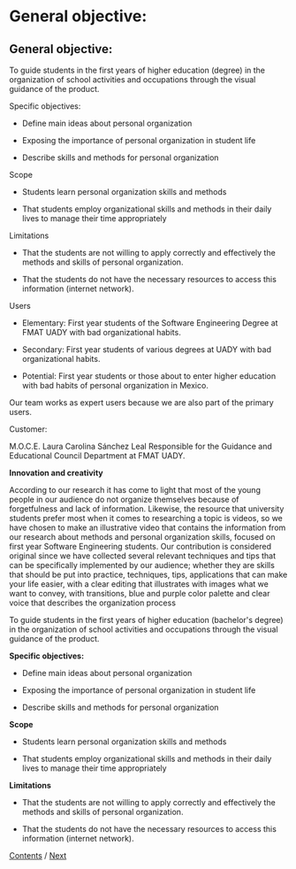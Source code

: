 # General objective:
## General objective:

To guide students in the first years of higher education (degree) in the organization of school activities and occupations through the visual guidance of the product.

Specific objectives:

- Define main ideas about personal organization

- Exposing the importance of personal organization in student life

- Describe skills and methods for personal organization

Scope

- Students learn personal organization skills and methods

- That students employ organizational skills and methods in their daily lives to manage their time appropriately

Limitations

- That the students are not willing to apply correctly and effectively the methods and skills of personal organization.

- That the students do not have the necessary resources to access this information (internet network).

Users

- Elementary: First year students of the Software Engineering Degree at FMAT UADY with bad organizational habits.

- Secondary: First year students of various degrees at UADY with bad organizational habits.

- Potential: First year students or those about to enter higher education with bad habits of personal organization in Mexico.

Our team works as expert users because we are also part of the primary users.

Customer:

M.O.C.E. Laura Carolina Sánchez Leal Responsible for the Guidance and Educational Council Department at FMAT UADY.

**Innovation and creativity**

According to our research it has come to light that most of the young people in our audience do not organize themselves because of forgetfulness and lack of information. Likewise, the resource that university students prefer most when it comes to researching a topic is videos, so we have chosen to make an illustrative video that contains the information from our research about methods and personal organization skills, focused on first year Software Engineering students. Our contribution is considered original since we have collected several relevant techniques and tips that can be specifically implemented by our audience; whether they are skills that should be put into practice, techniques, tips, applications that can make your life easier, with a clear editing that illustrates with images what we want to convey, with transitions, blue and purple color palette and clear voice that describes the organization process

To guide students in the first years of higher education (bachelor's degree) in the organization of school activities and occupations through the visual guidance of the product.

**Specific objectives:**

- Define main ideas about personal organization

- Exposing the importance of personal organization in student life

- Describe skills and methods for personal organization

**Scope**

- Students learn personal organization skills and methods

- That students employ organizational skills and methods in their daily lives to manage their time appropriately

**Limitations**

- That the students are not willing to apply correctly and effectively the methods and skills of personal organization.

- That the students do not have the necessary resources to access this information (internet network).



[Contents](https://github.com/DanielaLujanTrejo/Methods-of-organization-/tree/Second-delivery#contents-scroll) / [Next](https://github.com/DanielaLujanTrejo/Methods-of-organization-/blob/Second-delivery/Documentation/2.%20Tools%20and%20Methods.md#tools-and-methods)
